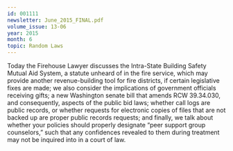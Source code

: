 ```yaml
---
id: 001111
newsletter: June_2015_FINAL.pdf
volume_issue: 13-06
year: 2015
month: 6
topic: Random Laws
---
```


Today the Firehouse Lawyer discusses the Intra-State Building Safety Mutual Aid System, a statute unheard of in the fire service, which may provide another revenue-building tool for fire districts, if certain legislative fixes are made; we also consider the implications of government officials receiving gifts; a new Washington senate bill that amends RCW 39.34.030, and consequently, aspects of the public bid laws; whether call logs are public records, or whether requests for electronic copies of files that are not backed up are proper public records requests; and finally, we talk about whether your policies should properly designate “peer support group counselors,” such that any confidences revealed to them during treatment may not be inquired into in a court of law.